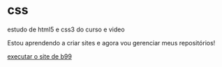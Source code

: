 # css
 estudo de html5 e css3 do curso e video

Estou aprendendo a criar sites e agora vou gerenciar meus repositórios!

<a href='https://amoriams.github.io/tentativa/site%20b99/index.html'>executar o site de b99</a>
